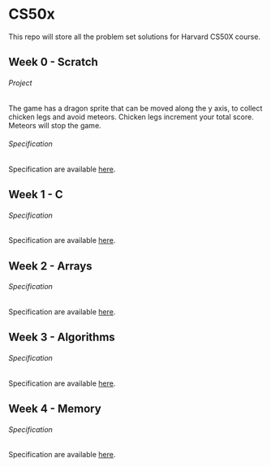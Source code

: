 # CS50x

This repo will store all the problem set solutions for Harvard CS50X course.

## Week 0 - Scratch

###### Project

The game has a dragon sprite that can be moved along the y axis, to collect chicken legs and avoid meteors.
Chicken legs increment your total score.
Meteors will stop the game.

###### Specification

Specification are available [here](specifications/week0.md).

## Week 1 - C

###### Specification

Specification are available [here](specifications/week1.md).

## Week 2 - Arrays

###### Specification

Specification are available [here](specifications/week2.md).

## Week 3 - Algorithms

###### Specification

Specification are available [here](specifications/week3.md).

## Week 4 - Memory

###### Specification

Specification are available [here](specifications/week4.md).
